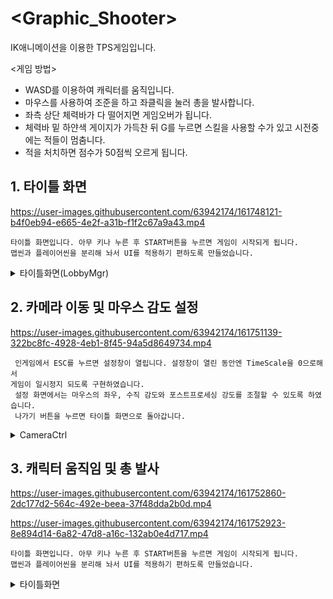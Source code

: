 # <Graphic_Shooter>  
IK애니메이션을 이용한 TPS게임입니다.

<게임 방법>
- WASD를 이용하여 캐릭터를 움직입니다.
- 마우스를 사용하여 조준을 하고 좌클릭을 눌러 총을 발사합니다.
- 좌측 상단 체력바가 다 떨어지면 게임오버가 됩니다.
- 체력바 밑 하얀색 게이지가 가득찬 뒤 G를 누르면 스킬을 사용할 수가 있고 시전중에는 적들이 멈춤니다.
- 적을 처치하면 점수가 50점씩 오르게 됩니다.

## 1. 타이틀 화면
https://user-images.githubusercontent.com/63942174/161748121-b4f0eb94-e665-4e2f-a31b-f1f2c67a9a43.mp4

    타이틀 화면입니다. 아무 키나 누른 후 START버튼을 누르면 게임이 시작되게 됩니다.
    맵씬과 플레이어씬을 분리해 놔서 UI를 적용하기 편하도록 만들었습니다.

<details>
    <summary>타이틀화면(LobbyMgr)</summary>
  
``` C#
    using System.Collections;
    using System.Collections.Generic;
    using UnityEngine;
    using UnityEngine.UI;

    public class LobbyMgr : MonoBehaviour
{
    [Header("오브젝트")]
    public GameObject m_Title_Root;
    public GameObject m_StartMenu;
    
    [Header("텍스트")]
    public Text m_Title_PressKey;
    
    [Header("버튼")]
    public Button m_Start_Btn;
    public Button m_Exit_Btn;
    
    private bool isKeyClick = false;
    
    
    void Start()
    {
    StartCoroutine(BlinkTextAlpha());
    
    if (m_Start_Btn != null)
            m_Start_Btn.onClick.AddListener(StartBtnClick);
        if (m_Exit_Btn != null)
            m_Exit_Btn.onClick.AddListener(() =>
            {
#if  UNITY_EDITOR
                UnityEditor.EditorApplication.isPlaying = false;
#else
                Application.Quit();
#endif
            });
     }
    
    
    private void Update()
    {
        if (Input.anyKeyDown && !isKeyClick)
        {
            StopAllCoroutines();
            isKeyClick = true;
            m_Title_Root.SetActive(false);
            m_StartMenu.SetActive(true);
        }
    }
    
    
#region 글자 점멸 코루틴

public IEnumerator BlinkTextAlpha()
{ 
   m_Title_PressKey.color = new Color(m_Title_PressKey.color.r, m_Title_PressKey.color.g, m_Title_PressKey.color.b, 0);


    while (m_Title_PressKey.color.a < 1.0f)
    {
        m_Title_PressKey.color = new Color(m_Title_PressKey.color.r, m_Title_PressKey.color.g, m_Title_PressKey.color.b, m_Title_PressKey.color.a + (Time.deltaTime/2 ));
        yield return null;
    }

    StartCoroutine(BlinkTextAlpha2());
}
public IEnumerator BlinkTextAlpha2()
{
    m_Title_PressKey.color = new Color(m_Title_PressKey.color.r, m_Title_PressKey.color.g, m_Title_PressKey.color.b, 1);
    while (m_Title_PressKey.color.a > 0.0f)
    {
        m_Title_PressKey.color = new Color(m_Title_PressKey.color.r, m_Title_PressKey.color.g, m_Title_PressKey.color.b, m_Title_PressKey.color.a - (Time.deltaTime/2 ));
        yield return null;
    }
    StartCoroutine(BlinkTextAlpha());
}

#endregion
}
    
```
    
 </details>



    
## 2. 카메라 이동 및 마우스 감도 설정 
https://user-images.githubusercontent.com/63942174/161751139-322bc8fc-4928-4eb1-8f45-94a5d8649734.mp4
    
     인게임에서 ESC를 누르면 설정창이 열립니다. 설정창이 열린 동안엔 TimeScale을 0으로해서 
    게임이 일시정지 되도록 구현하였습니다.
     설정 화면에서는 마우스의 좌우, 수직 감도와 포스트프로세싱 강도를 조절할 수 있도록 하였습니다.
     나가기 버튼을 누르면 타이틀 화면으로 돌아갑니다.

<details>
    <summary>CameraCtrl</summary>
  
``` C#
    
    using System.Collections;
using System.Collections.Generic;
using UnityEngine;
using UnityEngine.UI;

public class CameraCtrl : MonoBehaviour
{
    public Transform m_Player = null;  // 따라다닐 플레이어

    public Slider SliderH;  // 마우스 좌우감도 슬라이더
    public Slider SliderV;  // 마우스 상하감도 슬라이더
    public Text ValueH;     // 마우스 좌우감도 값
    public Text ValueV;     // 마우스 상하감도 값
    
    [Header("Field of View")]
    public int FOVMin = 70;
    public int FOVMax = 120;
    public int FOV = 90;
    
    
    //------ 감도
    [Space(10)]
    public float m_SensitiveMin = 0.01f, m_SensitiveMax = 50f;
    float m_SensitiveCurH = 10.0f;
    float m_SensitiveCurV = 10.0f;

    float m_RotSpeed = 10.0f;

    // 카메라를 조정하기 위한 방향벡터
    private Vector3 m_AimPos = Vector3.zero;  // 에임 상대 좌표
    private Vector3 m_CalcAimPos = Vector3.zero;
    private Vector3 m_CalcCamPos = Vector3.zero;

    // 현재 회전을 적용하기위한 쿼터니온
    private Quaternion m_CalcAimRotH;
    private Quaternion m_CalcCamRotV;

    // 마우스 회전값
    [HideInInspector] public float m_RotH = 0.0f;
    [HideInInspector] public float m_RotV = 0.0f;


    // 카메라 위치 계산용 변수
    [Header("카메라 위치 변수")]
    public float m_hight = 2.0f;  // 에임 높이

    public float m_Dist_Aim = 0.25f;  // 에임과 캐릭터의 거리
    public float m_Dist_Cam = 3.0f;   // 캠과 에임과의 거리

    private float zoomSpeed = 60.0f;  // 마우스 휠을 했을 때 거리가 줄어드는 속도

    private float minDist = 1.0f;  // 에임과 카메라와의 최소거리
    private float maxDist = 50; // 에임과 카메라와의 최대
    private float m_CurDist = 21.0f;  // 에임과 카메라와의 현제 거리
    // 카메라 위치 계산용 변수

    //위 아래 각도 제한
    [SerializeField] private float vMinLimit = -80.0f; //-7.0f;  
    [SerializeField] private float vMaxLimit = 80.0f; //80.0f;   



    // Start is called before the first frame update
    void Start()
    {
        // 카메라 위치 초기화
        m_AimPos = m_Player.position;
        m_AimPos.y = m_AimPos.y + m_hight;

        m_RotH = m_Player.rotation.eulerAngles.y;
        HorizontalRot(m_Player.position, m_hight);

        m_RotV = m_CurDist;
        VerticalRot(m_AimPos);

        SliderH.minValue = m_SensitiveMin;
        SliderH.maxValue = m_SensitiveMax;
        SliderH.value = m_SensitiveCurH;

        SliderV.minValue = m_SensitiveMin;
        SliderV.maxValue = m_SensitiveMax;
        SliderV.value = m_SensitiveCurV;
    }

    private void Update()
    {
        MouseInputH();
        MouseInputV();
        ValueH.text = SliderH.value.ToString("F2");
        ValueV.text = SliderV.value.ToString("F2");

    }

    void MouseInputH()
    {
        // 마우스 입력
        m_RotH += Input.GetAxis("Mouse X") * SliderH.value * m_RotSpeed * Time.deltaTime;
        m_RotV -= Input.GetAxis("Mouse Y") * SliderV.value * m_RotSpeed * Time.deltaTime;

        // 수평 회전 범위 제한
        if (m_RotH < -360)
            m_RotH += 360;
        if (m_RotH > 360)
            m_RotH -= 360;
    }
    void MouseInputV()
    {
        // 수직 회전 범위 제한
        m_RotV = Mathf.Clamp(m_RotV, vMinLimit, vMaxLimit);

        // 마우스 휠로 에임점과 카메라와의 거리 조절
        if (Input.GetAxis("Mouse ScrollWheel") < 0 && m_Dist_Cam < maxDist)
            m_Dist_Cam += zoomSpeed * Time.deltaTime;
        if (Input.GetAxis("Mouse ScrollWheel") > 0 && m_Dist_Cam > minDist)
            m_Dist_Cam -= zoomSpeed * Time.deltaTime;
    }

    // Update is called once per frame
    void LateUpdate()
    {
        HorizontalRot(m_Player.position, m_hight);
        VerticalRot(m_AimPos);
        transform.LookAt(m_AimPos);
    }

    // 수평방향 회전 메소드
    Vector3 HorizontalRot(Vector3 a_PlayerPos, float a_hight)
    {
        m_AimPos = a_PlayerPos;
        m_AimPos.y = m_AimPos.y + a_hight;

        m_CalcAimRotH = Quaternion.Euler(0, m_RotH, 0);

        m_CalcAimPos.x = m_Dist_Aim;
        m_CalcAimPos.y = 0.0f;
        m_CalcAimPos.z = 0.0f;

        return m_AimPos = m_CalcAimRotH * m_CalcAimPos + m_AimPos;
    }

    // 수직방향 회전 메소드
    Vector3 VerticalRot(Vector3 a_AimPos)
    {
        m_CalcCamRotV = Quaternion.Euler(m_RotV, m_RotH, 0);

        m_CalcCamPos.x = 0;
        m_CalcCamPos.y = 0;
        m_CalcCamPos.z = -m_Dist_Cam;

        return transform.position = m_CalcCamRotV * m_CalcCamPos + a_AimPos;
    }

}
```



    
 </details>
    
    
    
## 3. 캐릭터 움직임 및 총 발사
https://user-images.githubusercontent.com/63942174/161752860-2dc177d2-564c-492e-beea-37f48dda2b0d.mp4
    
https://user-images.githubusercontent.com/63942174/161752923-8e894d14-6a82-47d8-a16c-132ab0e4d717.mp4



    타이틀 화면입니다. 아무 키나 누른 후 START버튼을 누르면 게임이 시작되게 됩니다.
    맵씬과 플레이어씬을 분리해 놔서 UI를 적용하기 편하도록 만들었습니다.

<details>
    <summary>타이틀화면</summary>
  
``` C#
    
    
```
    
 </details>
